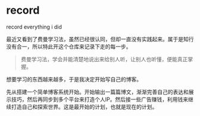 # record
record everything i did

最近又看到了费曼学习法，虽然已经很认同，但却一直没有实践起来。属于是知行没有合一，所以特此开这个仓库来记录下走的每一步。



> 费曼学习法，学会并能清楚地说出来给别人听，让别人也听懂，便能真正掌握。



想要学习的东西越来越多，于是我决定开始写自己的博客。



先从搭建一个简单博客系统开始。开始输出一篇篇博文，渐渐完善自己的表达和展示技巧，然后再同步到多个平台来打造个人IP。然后接一些广告赚钱，利用钱来继续打造自己和探索世界。这是最开始的计划，也就是现在的计划。



